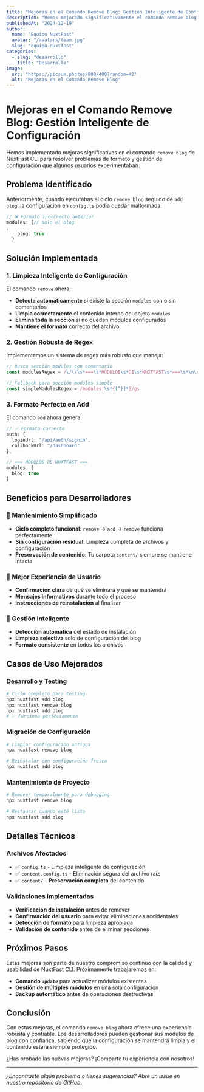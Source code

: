 ```yaml
---
title: "Mejoras en el Comando Remove Blog: Gestión Inteligente de Configuración"
description: "Hemos mejorado significativamente el comando remove blog para manejar correctamente la configuración y mantener un formato limpio en config.ts"
publishedAt: "2024-12-19"
author:
  name: "Equipo NuxtFast"
  avatar: "/avatars/team.jpg"
  slug: "equipo-nuxtfast"
categories:
  - slug: "desarrollo"
    title: "Desarrollo"
image:
  src: "https://picsum.photos/800/400?random=42"
  alt: "Mejoras en el Comando Remove Blog"
---
```


# Mejoras en el Comando Remove Blog: Gestión Inteligente de Configuración

Hemos implementado mejoras significativas en el comando `remove blog` de NuxtFast CLI para resolver problemas de formato y gestión de configuración que algunos usuarios experimentaban.

## Problema Identificado

Anteriormente, cuando ejecutabas el ciclo `remove blog` seguido de `add blog`, la configuración en `config.ts` podía quedar malformada:

```typescript
// ❌ Formato incorrecto anterior
modules: {// Solo el blog
,
    blog: true
  }
```

## Solución Implementada

### 1. Limpieza Inteligente de Configuración

El comando `remove` ahora:
- **Detecta automáticamente** si existe la sección `modules` con o sin comentarios
- **Limpia correctamente** el contenido interno del objeto `modules`
- **Elimina toda la sección** si no quedan módulos configurados
- **Mantiene el formato** correcto del archivo

### 2. Gestión Robusta de Regex

Implementamos un sistema de regex más robusto que maneja:

```javascript
// Busca sección modules con comentario
const modulesRegex = /\/\/\s*===\s*MÓDULOS\s*DE\s*NUXTFAST\s*===\s*\n\s*modules:\s*{[^}]*}/gs

// Fallback para sección modules simple
const simpleModulesRegex = /modules:\s*{[^}]*}/gs
```

### 3. Formato Perfecto en Add

El comando `add` ahora genera:

```typescript
// ✅ Formato correcto
auth: {
  loginUrl: "/api/auth/signin",
  callbackUrl: "/dashboard"
},

// === MÓDULOS DE NUXTFAST ===
modules: {
  blog: true
}
```

## Beneficios para Desarrolladores

### 🔧 Mantenimiento Simplificado
- **Ciclo completo funcional**: `remove` → `add` → `remove` funciona perfectamente
- **Sin configuración residual**: Limpieza completa de archivos y configuración
- **Preservación de contenido**: Tu carpeta `content/` siempre se mantiene intacta

### 📝 Mejor Experiencia de Usuario
- **Confirmación clara** de qué se eliminará y qué se mantendrá
- **Mensajes informativos** durante todo el proceso
- **Instrucciones de reinstalación** al finalizar

### 🎯 Gestión Inteligente
- **Detección automática** del estado de instalación
- **Limpieza selectiva** solo de configuración del blog
- **Formato consistente** en todos los archivos

## Casos de Uso Mejorados

### Desarrollo y Testing
```bash
# Ciclo completo para testing
npx nuxtfast add blog
npx nuxtfast remove blog
npx nuxtfast add blog
# ✅ Funciona perfectamente
```

### Migración de Configuración
```bash
# Limpiar configuración antigua
npx nuxtfast remove blog

# Reinstalar con configuración fresca
npx nuxtfast add blog
```

### Mantenimiento de Proyecto
```bash
# Remover temporalmente para debugging
npx nuxtfast remove blog

# Restaurar cuando esté listo
npx nuxtfast add blog
```

## Detalles Técnicos

### Archivos Afectados
- ✅ `config.ts` - Limpieza inteligente de configuración
- ✅ `content.config.ts` - Eliminación segura del archivo raíz
- ✅ `content/` - **Preservación completa** del contenido

### Validaciones Implementadas
- **Verificación de instalación** antes de remover
- **Confirmación del usuario** para evitar eliminaciones accidentales
- **Detección de formato** para limpieza apropiada
- **Validación de contenido** antes de eliminar secciones

## Próximos Pasos

Estas mejoras son parte de nuestro compromiso continuo con la calidad y usabilidad de NuxtFast CLI. Próximamente trabajaremos en:

- **Comando `update`** para actualizar módulos existentes
- **Gestión de múltiples módulos** en una sola configuración
- **Backup automático** antes de operaciones destructivas

## Conclusión

Con estas mejoras, el comando `remove blog` ahora ofrece una experiencia robusta y confiable. Los desarrolladores pueden gestionar sus módulos de blog con confianza, sabiendo que la configuración se mantendrá limpia y el contenido estará siempre protegido.

¿Has probado las nuevas mejoras? ¡Comparte tu experiencia con nosotros!

---

*¿Encontraste algún problema o tienes sugerencias? Abre un issue en nuestro repositorio de GitHub.* 
